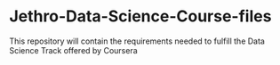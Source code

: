 # Jethro-Data-Science-Course-files
This repository will contain the requirements needed to fulfill the Data Science Track offered by Coursera
